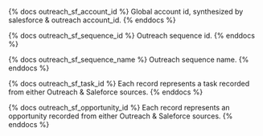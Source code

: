 {% docs outreach_sf_account_id %}
Global account id, synthesized by salesforce & outreach account_id.
{% enddocs %}

{% docs outreach_sf_sequence_id %}
Outreach sequence id.
{% enddocs %}

{% docs outreach_sf_sequence_name %}
Outreach sequence name.
{% enddocs %}

{% docs outreach_sf_task_id %}
Each record represents a task recorded from either Outreach & Saleforce sources.
{% enddocs %}

{% docs outreach_sf_opportunity_id %}
Each record represents an opportunity recorded from either Outreach & Saleforce sources.
{% enddocs %}
